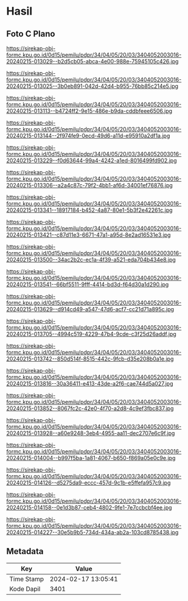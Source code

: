 # Hasil

## Foto C Plano

https://sirekap-obj-formc.kpu.go.id/0d15/pemilu/pdpr/34/04/05/20/03/3404052003016-20240215-013029--b2d5cb05-abca-4e00-988e-75945105c426.jpg

https://sirekap-obj-formc.kpu.go.id/0d15/pemilu/pdpr/34/04/05/20/03/3404052003016-20240215-013025--3b0eb891-042d-42d4-b955-76bb85c214e5.jpg

https://sirekap-obj-formc.kpu.go.id/0d15/pemilu/pdpr/34/04/05/20/03/3404052003016-20240215-013113--b4724ff2-9e15-486e-b9da-cddbfeee6506.jpg

https://sirekap-obj-formc.kpu.go.id/0d15/pemilu/pdpr/34/04/05/20/03/3404052003016-20240215-013144--2f974fe9-0ecd-49d6-a11d-e95910a2df1a.jpg

https://sirekap-obj-formc.kpu.go.id/0d15/pemilu/pdpr/34/04/05/20/03/3404052003016-20240215-013229--f0d63644-99a4-4242-a1ed-8016499fd902.jpg

https://sirekap-obj-formc.kpu.go.id/0d15/pemilu/pdpr/34/04/05/20/03/3404052003016-20240215-013306--a2a4c87c-79f2-4bb1-af6d-34001ef76876.jpg

https://sirekap-obj-formc.kpu.go.id/0d15/pemilu/pdpr/34/04/05/20/03/3404052003016-20240215-013341--18917184-b452-4a87-80e1-5b3f2e42261c.jpg

https://sirekap-obj-formc.kpu.go.id/0d15/pemilu/pdpr/34/04/05/20/03/3404052003016-20240215-013421--c87d11e3-6671-47a1-a95d-8e2ad16531e3.jpg

https://sirekap-obj-formc.kpu.go.id/0d15/pemilu/pdpr/34/04/05/20/03/3404052003016-20240215-013500--34ac2b2c-ec1a-4f39-a521-eda704b434e8.jpg

https://sirekap-obj-formc.kpu.go.id/0d15/pemilu/pdpr/34/04/05/20/03/3404052003016-20240215-013541--66bf5511-9fff-4414-bd3d-f64d30a1d290.jpg

https://sirekap-obj-formc.kpu.go.id/0d15/pemilu/pdpr/34/04/05/20/03/3404052003016-20240215-013629--d914cd49-a547-47d6-acf7-cc21d71a895c.jpg

https://sirekap-obj-formc.kpu.go.id/0d15/pemilu/pdpr/34/04/05/20/03/3404052003016-20240215-013705--4994c519-4229-47b4-9cde-c3f25d26addf.jpg

https://sirekap-obj-formc.kpu.go.id/0d15/pemilu/pdpr/34/04/05/20/03/3404052003016-20240215-013742--850d514f-8515-442c-9fcb-d35e208b0a1e.jpg

https://sirekap-obj-formc.kpu.go.id/0d15/pemilu/pdpr/34/04/05/20/03/3404052003016-20240215-013816--30a36411-e413-43de-a2f6-cae744d5a027.jpg

https://sirekap-obj-formc.kpu.go.id/0d15/pemilu/pdpr/34/04/05/20/03/3404052003016-20240215-013852--8067fc2c-42e0-4f70-a2d8-4c9ef3fbc837.jpg

https://sirekap-obj-formc.kpu.go.id/0d15/pemilu/pdpr/34/04/05/20/03/3404052003016-20240215-013928--a60e9248-3eb4-4955-aa11-dec2707e6c9f.jpg

https://sirekap-obj-formc.kpu.go.id/0d15/pemilu/pdpr/34/04/05/20/03/3404052003016-20240215-014004--b997f5ba-1a81-4067-b650-f869a05e0c9e.jpg

https://sirekap-obj-formc.kpu.go.id/0d15/pemilu/pdpr/34/04/05/20/03/3404052003016-20240215-014126--d5275da9-eccc-457d-9c1b-e5ffefa957c9.jpg

https://sirekap-obj-formc.kpu.go.id/0d15/pemilu/pdpr/34/04/05/20/03/3404052003016-20240215-014158--0e1d3b87-ceb4-4802-9fe1-7e7ccbcbf4ee.jpg

https://sirekap-obj-formc.kpu.go.id/0d15/pemilu/pdpr/34/04/05/20/03/3404052003016-20240215-014227--30e5b9b5-734d-434a-ab2a-103cd8785438.jpg


## Metadata

| Key        | Value               |
| ---------- | ------------------- |
| Time Stamp | 2024-02-17 13:05:41 |
| Kode Dapil | 3401                |



